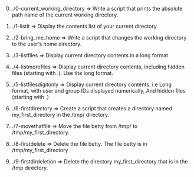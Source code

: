0. ./0-current_working_directory => Write a script that prints the absolute path name of the current working directory.

1. ./1-listit => Display the contents list of your current directory.

2. ./2-bring_me_home => Write a script that changes the working directory to the user’s home directory.

3. ./3-listfiles => Display current directory contents in a long format

4. ./4-listmorefiles => Display current directory contents, including hidden files (starting with .). Use the long format.

5. ./5-listfilesdigitonly => Display current directory contents. i.e Long format, with user and group IDs displayed numerically, And hidden files (starting with .)

6. ./6-firstdirectory => Create a script that creates a directory named my_first_directory in the /tmp/ directory.

7. ./7-movethatfile => Move the file betty from /tmp/ to /tmp/my_first_directory.

8. ./8-firstdelete => Delete the file betty. The file betty is in /tmp/my_first_directory

9. ./9-firstdirdeletion => Delete the directory my_first_directory that is in the /tmp directory.
